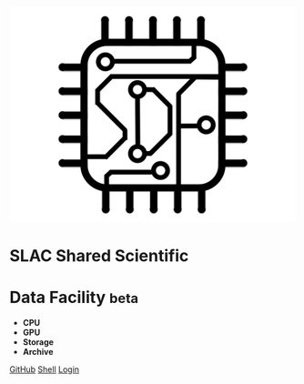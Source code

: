 
![logo](sdf.svg ':size=200')

<h1 style="font-weight: bold;">SLAC Shared Scientific</h1>
<h1 style="font-weight: bold;">Data Facility <small>beta</small></h1>

- **CPU**
- **GPU**
- **Storage**
- **Archive**

[GitHub](https://github.com/slaclab/sdf-docs/)
[Shell](/pun/sys/shell/ssh/sdf-login.slac.stanford.edu ':ignore')
[Login](/pun/sys/dashboard ':ignore')

